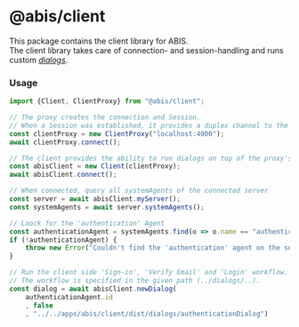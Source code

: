 # @abis/client
This package contains the client library for ABIS.  
The client library takes care of connection- and session-handling and runs custom _[dialogs](../dialog)_.

### Usage
  
```typescript
import {Client, ClientProxy} from "@abis/client";

// The proxy creates the connection and Session.
// When a Session was established, it provides a duplex channel to the Session's Agent.
const clientProxy = new ClientProxy("localhost:4000");
await clientProxy.connect();

// The client provides the ability to run dialogs on top of the proxy's channel.
const abisClient = new Client(clientProxy);
await abisClient.connect();

// When connected, query all systemAgents of the connected server
const server = await abisClient.myServer();
const systemAgents = await server.systemAgents();

// Loock for the 'authentication' Agent
const authenticationAgent = systemAgents.find(o => o.name == "authentication");
if (!authenticationAgent) {
    throw new Error("Couldn't find the 'authentication' agent on the server.")
}

// Run the client side 'Sign-in', 'Verify Email' and 'Login' workflow.
// The workflow is specified in the given path (../dialogs/..). 
const dialog = await abisClient.newDialog(
    authenticationAgent.id
    , false
    , "../../apps/abis/client/dist/dialogs/authenticationDialog")
```
